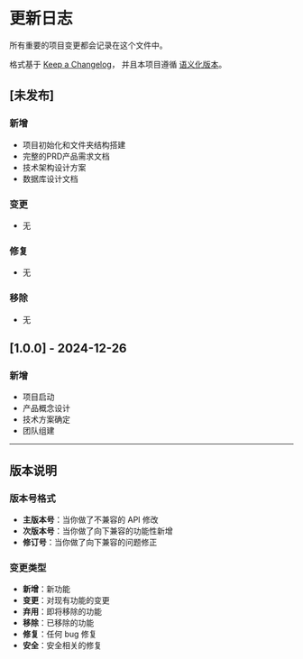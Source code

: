 # 更新日志

所有重要的项目变更都会记录在这个文件中。

格式基于 [Keep a Changelog](https://keepachangelog.com/zh-CN/1.0.0/)，
并且本项目遵循 [语义化版本](https://semver.org/lang/zh-CN/)。

## [未发布]

### 新增
- 项目初始化和文件夹结构搭建
- 完整的PRD产品需求文档
- 技术架构设计方案
- 数据库设计文档

### 变更
- 无

### 修复
- 无

### 移除
- 无

## [1.0.0] - 2024-12-26

### 新增
- 项目启动
- 产品概念设计
- 技术方案确定
- 团队组建

---

## 版本说明

### 版本号格式
- **主版本号**：当你做了不兼容的 API 修改
- **次版本号**：当你做了向下兼容的功能性新增
- **修订号**：当你做了向下兼容的问题修正

### 变更类型
- **新增**：新功能
- **变更**：对现有功能的变更
- **弃用**：即将移除的功能
- **移除**：已移除的功能
- **修复**：任何 bug 修复
- **安全**：安全相关的修复
